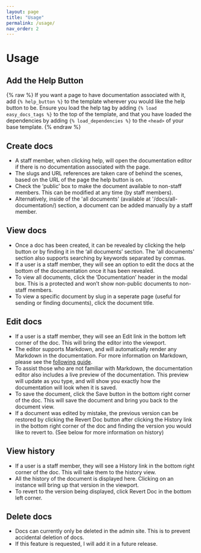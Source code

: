 ```yaml
---
layout: page
title: "Usage"
permalink: /usage/
nav_order: 2
---
```

# Usage

## Add the Help Button
{% raw %}
If you want a page to have documentation associated with it, add `{% help_button %}` to the template wherever you would like the help button to be. Ensure you load the help tag by adding `{% load easy_docs_tags %}` to the top of the template, and that you have loaded the dependencies by adding `{% load_dependencies %}` to the `<head>` of your base template.
{% endraw %}
## Create docs
- A staff member, when clicking help, will open the documentation editor if there is no documentation associated with the page.
- The slugs and URL references are taken care of behind the scenes, based on the URL of the page the help button is on.
- Check the ‘public’ box to make the document available to non-staff members. This can be modified at any time (by staff members).
- Alternatively, inside of the 'all documents' (available at '/docs/all-documentation/) section, a document can be added manually by a staff member.

## View docs
- Once a doc has been created, it can be revealed by clicking the help button or by finding it in the ‘all documents’ section. The 'all documents' section also supports searching by keywords separated by commas.
- If a user is a staff member, they will see an option to edit the docs at the bottom of the documentation once it has been revealed.
- To view all documents, click the ‘Documentation’ header in the modal box. This is a protected and won’t show non-public documents to non-staff members.
- To view a specific document by slug in a seperate page (useful for sending or finding documents), click the document title.

## Edit docs
- If a user is a staff member, they will see an Edit link in the bottom left corner of the doc. This will bring the editor into the viewport.
- The editor supports Markdown, and will automatically render any Markdown in the documentation. For more information on Markdown, please see the [following guide](https://www.markdownguide.org/basic-syntax/).
- To assist those who are not familiar with Markdown, the documentation editor also includes a live preview of the documentation. This preview will update as you type, and will show you exactly how the documentation will look when it is saved.
- To save the document, click the Save button in the bottom right corner of the doc. This will save the document and bring you back to the document view.
- If a document was edited by mistake, the previous version can be restored by clicking the Revert Doc button after clicking the History link in the bottom right corner of the doc and finding the version you would like to revert to. (See below for more information on history)

## View history
- If a user is a staff member, they will see a History link in the bottom right corner of the doc. This will take them to the history view.
- All the history of the document is displayed here. Clicking on an instance will bring up that version in the viewport.
- To revert to the version being displayed, click Revert Doc in the bottom left corner.

## Delete docs
- Docs can currently only be deleted in the admin site. This is to prevent accidental deletion of docs.
- If this feature is requested, I will add it in a future release.
